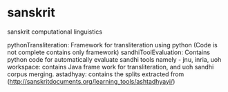 # sanskrit
sanskrit computational linguistics

pythonTransliteration: Framework for transliteration using python (Code is not complete contains only framework)
sandhiToolEvaluation: Contains python code for automatically evaluate sandhi tools namely - jnu, inria, uoh
workspace: contains Java frame work for transliteration, and uoh sandhi corpus merging.
astadhyay: contains the splits extracted from (http://sanskritdocuments.org/learning_tools/ashtadhyayi/)